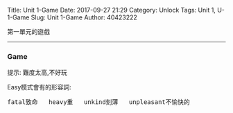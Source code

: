 Title: Unit 1-Game
Date: 2017-09-27 21:29
Category: Unlock
Tags: Unit 1, U-1-Game
Slug: Unit 1-Game
Author: 40423222

第一單元的遊戲

<!-- PELICAN_END_SUMMARY -->
<!-- 第一單元的遊戲 -->
<hr>

### Game
提示: 難度太高,不好玩
<p>
Easy模式會有的形容詞:<br>
<pre>fatal致命   heavy重   unkind刻薄   unpleasant不愉快的</pre>
